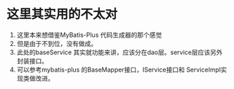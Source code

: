 # 这里其实用的不太对
1. 这里本来想借鉴MyBatis-Plus 代码生成器的那个感觉
2. 但是由于不到位，没有做成。
3. 此处的baseService 其实就功能来讲，应该分在dao层。service层应该另外封装接口。
4. 可以参考mybatis-plus 的BaseMapper接口，IService接口和 ServiceImpl实现类做改进。